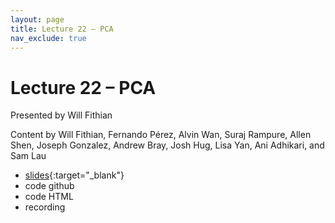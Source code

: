 ```yaml
---
layout: page
title: Lecture 22 – PCA
nav_exclude: true
---
```


# Lecture 22 – PCA

Presented by Will Fithian

Content by Will Fithian, Fernando Pérez, Alvin Wan, Suraj Rampure, Allen Shen, Joseph Gonzalez, Andrew Bray, Josh Hug, Lisa Yan, Ani Adhikari, and Sam Lau

- [slides](https://docs.google.com/presentation/d/1VsmQawMiYuzMzAzb4kcyKppUPZl5hJzWPKDqShFaxgo/edit?usp=sharing){:target="_blank"}
- code github
- code HTML
- recording